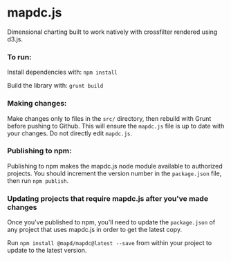mapdc.js
=====

Dimensional charting built to work natively with crossfilter rendered using d3.js.

### To run:

Install dependencies with: `npm install`

Build the library with: `grunt build`

### Making changes:

Make changes only to files in the `src/` directory, then rebuild with Grunt before pushing to Github. This will ensure the `mapdc.js` file is up to date with your changes. Do not directly edit `mapdc.js`.

### Publishing to npm:

Publishing to npm makes the mapdc.js node module available to authorized projects.
You should increment the version number in the `package.json` file, then run `npm publish`.

### Updating projects that require mapdc.js after you've made changes
Once you've published to npm, you'll need to update the `package.json` of any project that uses mapdc.js in order to get the latest copy.

Run `npm install @mapd/mapdc@latest --save` from within your project to update to the latest version.

